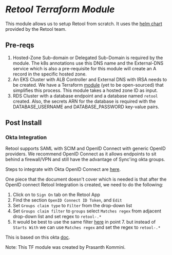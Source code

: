 # _Retool Terraform Module_

This module allows us to setup Retool from scratch. It uses the [helm chart](https://github.com/tryretool/retool-helm) provided by the Retool team.

## Pre-reqs

1. Hosted-Zone Sub-domain or Delegated Sub-Domain is required by the module. The k8s annotations use this DNS name and the External-DNS service which is also a pre-requisite for this module will create an A record in the specific hosted zone.
2. An EKS Cluster with ALB Controller and External DNS with IRSA needs to be created. We have a Terraform [module](https://github.com/Snowflake-Labs/terraform-aws-eks-alb-controller) (yet to be open-sourced) that simplifies this process. This module takes a hosted zone ID as input.
3. RDS Cluster with a database endpoint and a database named `retool` created. Also, the secrets ARN for the database is required with the DATABASE_USERNAME and DATABASE_PASSWORD key-value pairs.

## Post Install

### Okta Integration

Retool supports SAML with SCIM and OpenID Connect with generic OpenID providers. We recommend OpenID Connect as it allows endpoints to sit behind a firewall/VPN and still have the advantage of Sync'ing okta groups.

Steps to integrate with Okta OpenID Connect are [here](https://docs.retool.com/docs/sso-generic-openid-provider#example-walk-though-okta).

One piece that the document doesn't cover which is needed is that after the OpenID connect Retool Integration is created, we need to do the following:

1. Click on to `Sign On` tab on the Retool App
2. Find the section `OpenID Connect ID Token`, and `Edit`
3. Set `Groups claim type` to `Filter` from the drop-down list
4. Set `Groups claim filter` to `groups` select `Matches regex` from adjacent drop-down list and set regex to `retool-.*`
5. It would be best to use the same filter [here](https://docs.retool.com/docs/sso-generic-openid-provider#guide-on-how-to-use-this-with-okta-group-claims) in point 7. but instead of `Starts With` we can use `Matches regex` and set the regex to `retool-.*` 

This is based on this okta [doc](https://support.okta.com/help/s/article/Okta-Groups-or-Attribute-Missing-from-Id-Token?language=en_US).

Note: This TF module was created by Prasanth Kommini.
